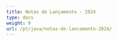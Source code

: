 ```yaml
---
title: Notas de Lançamento - 2024
type: docs
weight: 9
url: /pt/java/notas-de-lancamento-2024/
---
```

